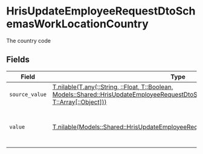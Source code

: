 # HrisUpdateEmployeeRequestDtoSchemasWorkLocationCountry

The country code


## Fields

| Field                                                                                                                                                                                                                      | Type                                                                                                                                                                                                                       | Required                                                                                                                                                                                                                   | Description                                                                                                                                                                                                                | Example                                                                                                                                                                                                                    |
| -------------------------------------------------------------------------------------------------------------------------------------------------------------------------------------------------------------------------- | -------------------------------------------------------------------------------------------------------------------------------------------------------------------------------------------------------------------------- | -------------------------------------------------------------------------------------------------------------------------------------------------------------------------------------------------------------------------- | -------------------------------------------------------------------------------------------------------------------------------------------------------------------------------------------------------------------------- | -------------------------------------------------------------------------------------------------------------------------------------------------------------------------------------------------------------------------- |
| `source_value`                                                                                                                                                                                                             | [T.nilable(T.any(::String, ::Float, T::Boolean, Models::Shared::HrisUpdateEmployeeRequestDtoSchemasWorkLocation4, T::Array[::Object]))](../../models/shared/hrisupdateemployeerequestdtoschemasworklocationsourcevalue.md) | :heavy_minus_sign:                                                                                                                                                                                                         | N/A                                                                                                                                                                                                                        |                                                                                                                                                                                                                            |
| `value`                                                                                                                                                                                                                    | [T.nilable(Models::Shared::HrisUpdateEmployeeRequestDtoSchemasWorkLocationValue)](../../models/shared/hrisupdateemployeerequestdtoschemasworklocationvalue.md)                                                             | :heavy_minus_sign:                                                                                                                                                                                                         | The ISO3166-1 Alpha2 Code of the Country                                                                                                                                                                                   | US                                                                                                                                                                                                                         |